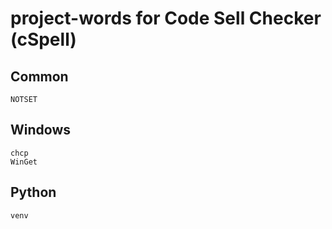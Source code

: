 # project-words for Code Sell Checker (cSpell)

## Common

```plaintext
NOTSET
```

## Windows

```plaintext
chcp
WinGet
```

## Python

```plaintext
venv
```
